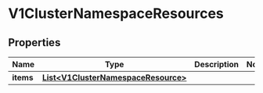 # V1ClusterNamespaceResources

## Properties
Name | Type | Description | Notes
------------ | ------------- | ------------- | -------------
**items** | [**List&lt;V1ClusterNamespaceResource&gt;**](V1ClusterNamespaceResource.md) |  | 
